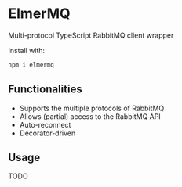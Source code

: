 # ElmerMQ

Multi-protocol TypeScript RabbitMQ client wrapper

Install with:

```bash
npm i elmermq
```

## Functionalities

- Supports the multiple protocols of RabbitMQ
- Allows (partial) access to the RabbitMQ API
- Auto-reconnect
- Decorator-driven

## Usage

TODO

